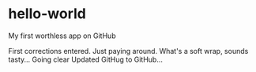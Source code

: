 # hello-world
My first worthless app on GitHub

First corrections entered. Just paying around. What's a soft wrap, sounds tasty...
Going clear
Updated GitHug to GitHub...
